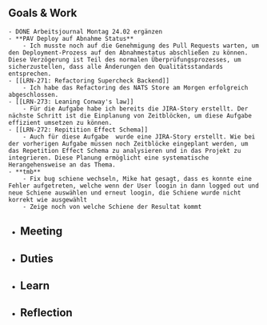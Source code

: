 ## Goals & Work
	- DONE Arbeitsjournal Montag 24.02 ergänzen
	- **PAV Deploy auf Abnahme Status**
		- Ich musste noch auf die Genehmigung des Pull Requests warten, um den Deployment-Prozess auf den Abnahmestatus abschließen zu können. Diese Verzögerung ist Teil des normalen Überprüfungsprozesses, um sicherzustellen, dass alle Änderungen den Qualitätsstandards entsprechen.
	- [[LRN-271: Refactoring Supercheck Backend]]
		- Ich habe das Refactoring des NATS Store am Morgen erfolgreich abgeschlossen.
	- [[LRN-273: Leaning Conway's law]]
		- Für die Aufgabe habe ich bereits die JIRA-Story erstellt. Der nächste Schritt ist die Einplanung von Zeitblöcken, um diese Aufgabe effizient umsetzen zu können.
	- [[LRN-272: Repitition Effect Schema]]
		- Auch für diese Aufgabe  wurde eine JIRA-Story erstellt. Wie bei der vorherigen Aufgabe müssen noch Zeitblöcke eingeplant werden, um das Repetition Effect Schema zu analysieren und in das Projekt zu integrieren. Diese Planung ermöglicht eine systematische Herangehensweise an das Thema.
	- **tmb**
		- Fix bug schiene wechseln, Mike hat gesagt, dass es konnte eine Fehler aufgetreten, welche wenn der User loogin in dann logged out und neue Schiene auswählen und erneut loogin, die Schiene wurde nicht korrekt wie ausgewählt
		- Zeige noch von welche Schiene der Resultat kommt
- ## Meeting
- ## Duties
- ## Learn
- ## Reflection